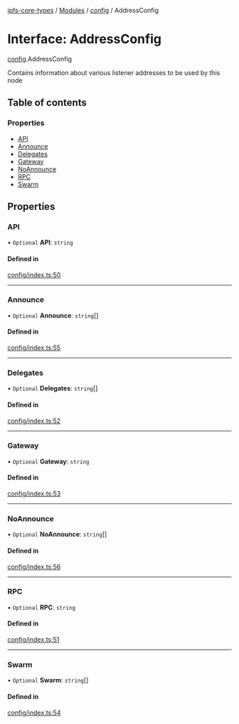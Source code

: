 [ipfs-core-types](../README.md) / [Modules](../modules.md) / [config](../modules/config.md) / AddressConfig

# Interface: AddressConfig

[config](../modules/config.md).AddressConfig

Contains information about various listener addresses to be used by this node

## Table of contents

### Properties

- [API](config.AddressConfig.md#api)
- [Announce](config.AddressConfig.md#announce)
- [Delegates](config.AddressConfig.md#delegates)
- [Gateway](config.AddressConfig.md#gateway)
- [NoAnnounce](config.AddressConfig.md#noannounce)
- [RPC](config.AddressConfig.md#rpc)
- [Swarm](config.AddressConfig.md#swarm)

## Properties

### API

• `Optional` **API**: `string`

#### Defined in

[config/index.ts:50](https://github.com/ipfs/js-ipfs/blob/1655368d/packages/ipfs-core-types/src/config/index.ts#L50)

___

### Announce

• `Optional` **Announce**: `string`[]

#### Defined in

[config/index.ts:55](https://github.com/ipfs/js-ipfs/blob/1655368d/packages/ipfs-core-types/src/config/index.ts#L55)

___

### Delegates

• `Optional` **Delegates**: `string`[]

#### Defined in

[config/index.ts:52](https://github.com/ipfs/js-ipfs/blob/1655368d/packages/ipfs-core-types/src/config/index.ts#L52)

___

### Gateway

• `Optional` **Gateway**: `string`

#### Defined in

[config/index.ts:53](https://github.com/ipfs/js-ipfs/blob/1655368d/packages/ipfs-core-types/src/config/index.ts#L53)

___

### NoAnnounce

• `Optional` **NoAnnounce**: `string`[]

#### Defined in

[config/index.ts:56](https://github.com/ipfs/js-ipfs/blob/1655368d/packages/ipfs-core-types/src/config/index.ts#L56)

___

### RPC

• `Optional` **RPC**: `string`

#### Defined in

[config/index.ts:51](https://github.com/ipfs/js-ipfs/blob/1655368d/packages/ipfs-core-types/src/config/index.ts#L51)

___

### Swarm

• `Optional` **Swarm**: `string`[]

#### Defined in

[config/index.ts:54](https://github.com/ipfs/js-ipfs/blob/1655368d/packages/ipfs-core-types/src/config/index.ts#L54)
